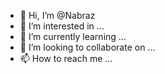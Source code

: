 - 👋 Hi, I’m @Nabraz
- 👀 I’m interested in ...
- 🌱 I’m currently learning ...
- 💞️ I’m looking to collaborate on ...
- 📫 How to reach me ...

<!---
Nabraz/Nabraz is a ✨ special ✨ repository because its `README.md` (this file) appears on your GitHub profile.
You can click the Preview link to take a look at your changes.
--->
